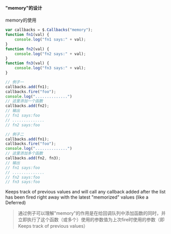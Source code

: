 #### "memory"的设计

memory的使用

```javascript
var callbacks = $.Callbacks("memory");
function fn1(val) {
    console.log("fn1 says:" + val);
}
function fn2(val) {
    console.log("fn2 says:" + val);
}
function fn3(val) {
    console.log("fn3 says:" + val);
}

// 例子一
callbacks.add(fn1);
callbacks.fire("foo");
console.log("..............")
// 这里添加一个函数
callbacks.add(fn2);
// 输出
// fn1 says:foo
// ..............
// fn2 says:foo

// 例子二
callbacks.add(fn1);
callbacks.fire("foo");
console.log("..............")
// 这里添加多个函数
callbacks.add(fn2, fn3);
// 输出
// fn1 says:foo
// ..............
// fn2 says:foo
// fn3 says:foo
```
Keeps track of previous values and will call any callback added after the list has been fired right away with the latest "memorized" values (like a Deferred)
> 通过例子可以理解"memory"的作用是在给回调队列中添加函数的同时，并立即执行了这个函数（或多个）使用的参数值为上次fire时使用的参数（即Keeps track of previous values）